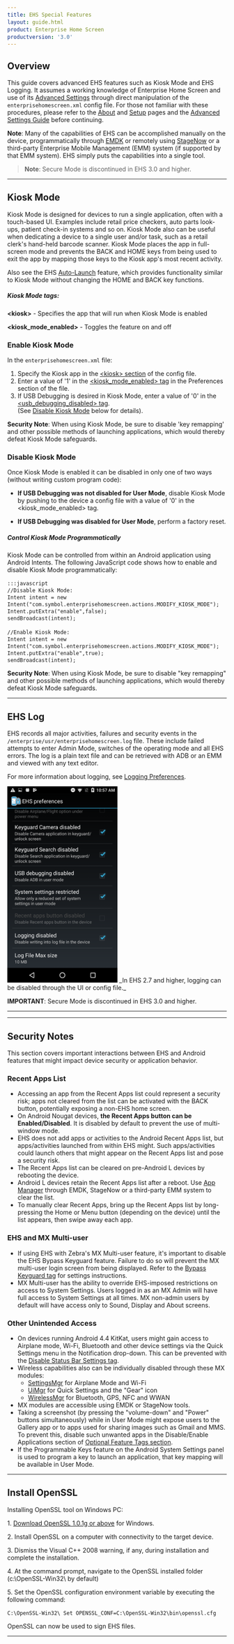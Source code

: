 ```yaml
---
title: EHS Special Features
layout: guide.html
product: Enterprise Home Screen
productversion: '3.0'
---
```


## Overview

This guide covers advanced EHS features such as Kiosk Mode and EHS Logging. It assumes a working knowledge of Enterprise Home Screen and use of its [Advanced Settings](../settings) through direct manipulation of the `enterprisehomescreen.xml` config file. For those not familiar with these procedures, please refer to the [About](../about) and [Setup](../setup) pages and the [Advanced Settings Guide](../settings) before continuing. 

<b>Note</b>: Many of the capabilities of EHS can be accomplished manually on the device, programmatically through [EMDK](../../../../emdk-for-android) or remotely using [StageNow](../../../../stagenow) or a third-party Enterprise Mobile Management (EMM) system (if supported by that EMM system). EHS simply puts the capabilities into a single tool.

> **Note**: Secure Mode is discontinued in EHS 3.0 and higher. 

-----

## Kiosk Mode
Kiosk Mode is designed for devices to run a single application, often with a touch-based UI. Examples include retail price checkers, auto parts look-ups, patient check-in systems and so on. Kiosk Mode also can be useful when dedicating a device to a single user and/or task, such as a retail clerk's hand-held barcode scanner. Kiosk Mode places the app in full-screen mode and prevents the BACK and HOME keys from being used to exit the app by mapping those keys to the Kiosk app's most recent activity. 

Also see the EHS [Auto-Launch](../settings#autolaunch) feature, which provides functionality similar to Kiosk Mode without changing the HOME and BACK key functions. 

<!-- 10/16/18- Lollipop not supported in EHS 3.0+.
##### Android Platform Notes: 
* **On devices running Android 5.x Lollipop**, Kiosk Mode should not be used with Screen Pinning, an feature in Android L and higher that provides similar functionality.
* **On devices running Android 4.4 KitKat**, a "please wait" prompt remains displayed when starting up the device in Kiosk Mode. Press the HOME key to launch the Kiosk app and resume normal behavior. 
 -->
##### Kiosk Mode tags:
<b>&lt;kiosk&gt;</b> - Specifies the app that will run when Kiosk Mode is enabled

<b>&lt;kiosk_mode_enabled&gt;</b> - Toggles the feature on and off
<br>

### Enable Kiosk Mode

In the `enterprisehomescreen.xml` file:

1. Specify the Kiosk app in the [&lt;kiosk&gt; section](../settings#kiosk) of the config file. 
2. Enter a value of '1' in the [&lt;kiosk_mode_enabled&gt; tag](../settings#kioskmodeenabled) in the Preferences section of the file. 
3. If USB Debugging is desired in Kiosk Mode, enter a value of '0' in the [&lt;usb_debugging_disabled&gt; tag](../settings#usbdebuggingdisabled).<br> 
(See [Disable Kiosk Mode](#disablekioskmode) below for details). 

<b>Security Note</b>: When using Kiosk Mode, be sure to disable 'key remapping' and other possible methods of launching applications, which would thereby defeat Kiosk Mode safeguards. 

### Disable Kiosk Mode
Once Kiosk Mode is enabled it can be disabled in only one of two ways (without writing custom program code):

* <b>If USB Debugging was not disabled for User Mode</b>, disable Kiosk Mode by pushing to the device a config file with a value of '0' in the &lt;kiosk_mode_enabled&gt; tag.

* <b>If USB Debugging was disabled for User Mode</b>, perform a factory reset. 

##### Control Kiosk Mode Programmatically
Kiosk Mode can be controlled from within an Android application using Android Intents. The following JavaScript code shows how to enable and disable Kiosk Mode programmatically:  

	:::javascript
	//Disable Kiosk Mode:
	Intent intent = new Intent("com.symbol.enterprisehomescreen.actions.MODIFY_KIOSK_MODE");
 	Intent.putExtra("enable",false);
 	sendBroadcast(intent);

	//Enable Kiosk Mode:
	Intent intent = new Intent("com.symbol.enterprisehomescreen.actions.MODIFY_KIOSK_MODE");
 	Intent.putExtra("enable",true);
 	sendBroadcast(intent);


<b>Security Note</b>: When using Kiosk Mode, be sure to disable "key remapping" and other possible methods of launching applications, which would thereby defeat Kiosk Mode safeguards. 

------
<!-- 10/15/18- Secure More (and its "Lockdown State") are discontinued in EHS 3.0 and higher. 

## Secure Mode

In Secure Mode, EHS will accept only a signed EHS configuration file, thereby preventing unauthorized changes to the file. To operate in Secure mode, EHS requires a signed config file (`enterprisehomescreen.xml`) and a matching signature file (`enterprisehomescreen.pem`) to be present on the device. 

A device not in Secure Mode is running in Normal Mode, which is the default. When in Normal Mode, EHS will accept an unsigned config file and act on any configuration settings within it, as long as the name of the file and its contents meet [EHS specifications](../settings).

### Enable Secure Mode
These instructions require [Android Debug Bridge (ADB)](https://developer.android.com/studio/command-line/adb.html) for communication with the device and [OpenSSL for Windows](#installopenssl) for the creation of device certificate and private key files. If necessary, please install ADB and OpenSSL before proceeding. 

**Important: To enable Secure Mode in EHS, manual file-push is no longer supported in Android N (and higher) for installing a device root certificate**. Deployment of certificates to a device to enable Secure Mode requires use of the Certificate Manager Setting Type in [Zebra StageNow](../../../../stagenow) or the Certificate Manager CSP in [EMDK](../../../../emdk-for-android)'s Profile Manager.  

&#49;. Create a device root certificate (`caroot.pem`) and private key (`privatekey.pem`) using the following OpenSSL command: 

	:::term
	C:\OpenSSL-Win32\bin\openssl req -x509 -nodes -days 365 -newkey rsa:2048 -keyout privatekey.pem -out caroot.pem
<br>

&#50;. Using a text editor, <b>create a</b> `certificate.xml` <b>file</b> as shown below: 

	<?xml version="1.0" encoding="UTF-8"?>
	<certificate>
	        <install>
	                <source>/sdcard/caroot.pem</source>
	                <alias>CARootCert1</alias>
	        </install>
	</certificate>

&#51;. <b> Copy the</b> `caroot.pem` <b>to the SD card</b> on the device. 

&#52;. <b>Push</b> `certificate.xml` to the device </b> using Android File Browser or the following command ADB: 

	:::term
	adb push certificate.xml /enterprise/device/settings/mdm/autoimport/

This will cause the root certificate to be installed on the device (**Note: Manual push is not supported on devices running Android N**).

&#53;. To confirm installation, <b> pull the</b> `Results.xml` <b>file</b> with the following command:

	:::term
	adb pull /enterprise/device/settings/mdm/autoimport/Results.xml.

&#54;. <b>Create the EHS configuration file</b> (`enterprisehomescreen.xml`) as described in the [Advanced Settings](../settings) section.

&#55;. <b>Sign the config file</b> using the following OpenSSL command:

	C:\OpenSSL-Win32\bin\openssl dgst -sign privatekey.pem -out enterprisehomescreen.pem enterprisehomescreen.xml

If successful, the process of signing the `enterprisehomescreen.xml` file will produce a signature file called `enterprisehomescreen.pem`.

> <b>Important</b>: Be sure to use the same version of OpenSSL to sign the config file as was used to generate the root certificate.

&#56;. <b>Push the signed config and signature files</b> to the `/enterprise/usr` folder.

&#57;. <b>Install and run the EHS .apk </b> as described in the [Setup Guide](../setup). 

At launch, EHS will attempt to match the config and signatures files with the device certificate. If successful, EHS will enter Secure mode and implement the settings in the signed config file. 

To confirm, the current operating mode can be viewed in the Preferences panel when in Admin Mode. The image below shows that Secure Mode is OFF: 
<img alt="" style="height:250px" src="secure_mode.png"/>
<br>

If matching is unsuccessful, the device will go into a [Lockdown State](#lockdownstate) (see below).

> <b>Note</b>: When EHS enters Secure Mode, the configuration and signature files are moved from the `/enterprise/usr` folder to a secure location. To retrieve the config file from a device in Secure Mode, use the [Export Configuration File](../settings#configfileaccess) option available under the Tools menu in Admin Mode.

------

### Disable Secure Mode
The first step in returning a device to Normal Mode is to disable Secure Mode. This requires removal of EHS from the device and must be done by an administrator.  

To remove EHS from a device running in Secure Mode:  

* Enter Admin Mode and [uninstall EHS](../setup#uninstallation), or
* Perform an Enterprise Reset (refer to the device manual for details). 

With Secure-Mode EHS removed, follow the [EHS Setup Guide](../setup#manualinstallation) for normal installation. 

------

## Lockdown State
A device running in Secure Mode will enter Lockdown State if the signed config file (`enterprisehomescreen.xml`) and its matching signature file (`enterprisehomescreen.pem`) cannot be verified against the corresponding certificate installed on the device. When this state is reached, the device will display a screen similar to the image below along with the reason for the lockdown. 

<img alt="" style="height:250px" src="lockdown_state.png"/>
<br>

### Recovery from Lockdown State
There are two ways to recover from Lockdown State and return a device to Secure Mode operation:

##### Method 1: Replace Signature Files
Copy the valid EHS config and signature files to the `/enterprise/usr` directory on the device. This will cause EHS to exit the Lockdown State, import the config file and return to Secure Mode. The valid files can be copied manually via ADB or deployed using an MDM.

##### Method 2: Delete Signature File
Log into Admin Mode and delete the signature file from the `/enterprise/usr` directory. This will cause EHS to exit the Lockdown State and enter Secure Mode. This method will work only if EHS was already running in Secure Mode. If EHS was previously running in Normal Mode and entered Lockdown State due to an unsuccessful attempt to switch to Secure Mode, EHS returns to Normal Mode when the signature file is deleted. 

<b>Note: Whether running in Normal or Secure Mode, reaching the maximum number of 10 unsuccessful admin login attempts (or the number otherwise specified in the EHS config file) will disable Admin Mode login. To exit this state, copy a valid config file (and its matching signature file if previously running in Secure Mode) to the device or delete the existing signature file remotely via MDM</b>.
 -->

## EHS Log

EHS records all major activities, failures and security events in the `/enterprise/usr/enterprisehomescreen.log` file. These include failed attempts to enter Admin Mode, switches of the operating mode and all EHS errors. The log is a plain text file and can be retrieved with ADB or an EMM and viewed with any text editor.  

For more information about logging, see [Logging Preferences](../settings/#loggingdisabled). 

<img alt="" style="height:450px" src="2-7_logging_disabled.png"/>
_In EHS 2.7 and higher, logging can be disabled through the UI or config file._
<br>

**IMPORTANT**: Secure Mode is discontinued in EHS 3.0 and higher. 

------
<!-- removed 10/16/18, per eng. No longer applies. 

## EHS File Interactions

<h3 id="X812">How EHS reacts to file operations</h3>
<div class="tableblock">
<table rules="all"
width="100%"
frame="border"
cellspacing="0" cellpadding="4">
<col width="25%" />
<col width="25%" />
<col width="25%" />
<col width="25%" />
<tbody>
<tr>
<td align="left" valign="top"><p class="table">Current mode</p></td>
<td align="left" valign="top"><p class="table">Operation</p></td>
<td align="left" valign="top"><p class="table">Results</p></td>
<td align="left" valign="top"><p class="table">Recovery</p></td>
</tr>
<tr>
<td align="left" valign="top"><p class="table">Normal Mode</p></td>
<td align="left" valign="top"><p class="table">Copy a new enterprisehomescreen.xml file into /enterprise/usr folder</p></td>
<td align="left" valign="top"><p class="table">New configuration takes effect; device remains in Normal Mode.</p></td>
<td align="left" valign="top"><p class="table"></p></td>
</tr>
<tr>
<td align="left" valign="top"><p class="table">Normal Mode</p></td>
<td align="left" valign="top"><p class="table">Copy an invalid pem file (i.e. pem file does not match the XML file in /enterprise/usr folder)</p></td>
<td align="left" valign="top"><p class="table">Lockdown Mode screen appears immediately</p></td>
<td align="left" valign="top"><p class="table">Delete the pem file in /enterprise/usr folder remotely or through local admin login. Device resumes in Normal Mode with existing configuration.</p></td>
</tr>
<tr>
<td align="left" valign="top"><p class="table">Normal Mode</p></td>
<td align="left" valign="top"><p class="table">Copy a new XML file followed by its corresponding pem file into /enterprise/usr folder</p></td>
<td align="left" valign="top"><p class="table">Once the XML file is detected, the new configuration takes effect in Normal Mode.</p>
<p class="table">When the pem file is copied:</p>
<p class="table"><em>Signature verification SUCCESS:</em> Device enters Secure Mode.</p>
<p class="table"><em>Signature verification FAILURE:</em> Lockdown Mode screen appears immediately with error.</p></td>
<td align="left" valign="top"><p class="table"></p></td>
</tr>
<tr>
<td align="left" valign="top"><p class="table">Normal Mode</p></td>
<td align="left" valign="top"><p class="table">Copy a new pem file followed by the corresponding XML file into /enterprise/usr folder</p></td>
<td align="left" valign="top"><p class="table">As soon as pem file is copied the device will enter Lockdown State. Once the relevant XML file is copied, lockdown screen will vanish and device will enter Secure Mode with new configuration taking effect.</p>
<p class="table">WARNING: The recommended order is to copy the XML file first and the pem file second.</p></td>
<td align="left" valign="top"><p class="table"></p></td>
</tr>
</tbody>
</table>
</div>
<div class="tableblock">
<table rules="all"
width="100%"
frame="border"
cellspacing="0" cellpadding="4">
<col width="25%" />
<col width="25%" />
<col width="25%" />
<col width="25%" />
<tbody>
<tr>
<td align="left" valign="top"><p class="table">Current mode</p></td>
<td align="left" valign="top"><p class="table">Operation</p></td>
<td align="left" valign="top"><p class="table">Results</p></td>
<td align="left" valign="top"><p class="table">Recovery</p></td>
</tr>
<tr>
<td align="left" valign="top"><p class="table">Secure Mode</p></td>
<td align="left" valign="top"><p class="table">Copy a new XML file into /enterprise/usr folder</p></td>
<td align="left" valign="top"><p class="table">New configuration does NOT take effect, since the relevant pem file has not been copied. Hence the device remains in the previous configuration, in Secure Mode.</p>
<p class="table">Note:  Device does not go to Lockdown State in this case</p></td>
<td align="left" valign="top"><p class="table"></p></td>
</tr>
<tr>
<td align="left" valign="top"><p class="table">Secure mode</p></td>
<td align="left" valign="top"><p class="table">Copy a new XML file and the corresponding pem file into /enterprise/usr folder</p></td>
<td align="left" valign="top"><p class="table"><em>Signature verification SUCCESS:</em> Device remains in Secure Mode. New configuration takes effect.</p>
<p class="table"><em>Signature verification FAILURE:</em> New configuration does NOT take effect and device enters Lockdown State."</p></td>
<td align="left" valign="top"><p class="table">Delete the XML file and pem file in /enterprise/usr folder remotely or through local admin login. Device will resume in Secure Mode with previous configuration.</p></td>
</tr>
<tr>
<td align="left" valign="top"><p class="table">Secure mode</p></td>
<td align="left" valign="top"><p class="table">Copy only a pem file into /enterprise/usr folder</p></td>
<td align="left" valign="top"><p class="table">Lockdown screen appears immediately</p></td>
<td align="left" valign="top"><p class="table">Option 1: Copy the XML file (corresponding to the pem file) via Admin login to the device or remotely. Lock down screen will vanish immediately and the new configuration will take effect.</p>
<p class="table">Option 2: Delete the pem file in /enterprise/usr folder: lock down screen will vanish immediately and the device will remain in previous configuration."</p></td>
</tr>
</tbody>
</table>
</div>
<div class="tableblock">
<table rules="all"
width="100%"
frame="border"
cellspacing="0" cellpadding="4">
<col width="33%" />
<col width="33%" />
<col width="33%" />
<tbody>
<tr>
<td align="left" valign="top"><p class="table">Current state</p></td>
<td align="left" valign="top"><p class="table">Operation</p></td>
<td align="left" valign="top"><p class="table">Results</p></td>
</tr>
<tr>
<td align="left" valign="top"><p class="table">Lockdown State</p></td>
<td align="left" valign="top"><p class="table">Admin logs into the device and copies a new XML file and the corresponding pem file via file browser in the device.</p></td>
<td align="left" valign="top"><p class="table"><em>Signature verification SUCCESS:</em> Device enters into Secure Mode and new configuration takes effect.</p>
<p class="table"><em>Signature verification FAILURE:</em> Lockdown Screen appears. New configuration does not take effect.</p></td>
</tr>
<tr>
<td align="left" valign="top"><p class="table">Lockdown State</p></td>
<td align="left" valign="top"><p class="table">Copy a new XML file and the corresponding pem file remotely.</p></td>
<td align="left" valign="top"><p class="table"><em>Signature verification SUCCESS:</em> Lockdown screen vanishes, device enters Secure Mode, new configuration takes effect.</p>
<p class="table"><em>Signature verification FAILURE:</em> Lock down screen remains, new configuration does not take effect.</p></td>
</tr>
<tr>
<td align="left" valign="top"><p class="table">Lockdown State</p></td>
<td align="left" valign="top"><p class="table">Delete the pem file in /enterprise/usr folder remotely or through local admin login.</p></td>
<td align="left" valign="top"><p class="table"><em>If the device was in Secure Mode previously:</em> Lockdown screen vanishes and the device resumes in Secure Mode with previous configuration.</p>
<p class="table"><em>If the device was in Normal Mode previously:</em> Lockdown screen vanishes and the device resumes in Normal Mode with previous configuration.</p></td>
</tr>
<tr>
<td align="left" valign="top"><p class="table">Lockdown State</p></td>
<td align="left" valign="top"><p class="table">Do not change any files in the /enterprise/usr folder. Uninstall and re-install EHS.</p></td>
<td align="left" valign="top"><p class="table">When EHS is launched, lockdown screen appears.</p></td>
</tr>
<tr>
<td align="left" valign="top"><p class="table">Lockdown State</p></td>
<td align="left" valign="top"><p class="table">Delete the XML file and pem file in /enterprise/usr folder. Then uninstall and re-install EHS.</p></td>
<td align="left" valign="top"><p class="table">EHS is launched in Normal Mode</p></td>
</tr>
</tbody>
</table>
</div>
</div>
</div>
</div>
<div class="sect1">
 -->
------
## Security Notes
This section covers important interactions between EHS and Android features that might impact device security or application behavior. 

### Recent Apps List

* Accessing an app from the Recent Apps list could represent a security risk; apps not cleared from the list can be activated with the BACK button, potentially exposing a non-EHS home screen.
* On Android Nougat devices, **the Recent Apps button can be Enabled/Disabled**. It is disabled by default to prevent the use of multi-window mode. 
* EHS does not add apps or activities to the Android Recent Apps list, but apps/activities launched from within EHS might. Such apps/activities could launch others that might appear on the Recent Apps list and pose a security risk.  
* The Recent Apps list can be cleared on pre-Android L devices by rebooting the device. 
* Android L devices retain the Recent Apps list after a reboot. Use [App Manager](/mx/appmgr) through EMDK, StageNow or a third-party EMM system to clear the list. 
* To manually clear Recent Apps, bring up the Recent Apps list by long-pressing the Home or Menu button (depending on the device) until the list appears, then swipe away each app.

### EHS and MX Multi-user

* If using EHS with Zebra's MX Multi-user feature, it's important to disable the EHS Bypass Keyguard feature. Failure to do so will prevent the MX multi-user login screen from being displayed. Refer to the [Bypass Keyguard tag](../settings#bypasskeyguard) for settings instructions. 
* MX Multi-user has the ability to override EHS-imposed restrictions on access to System Settings. Users logged in as an MX Admin will have full access to System Settings at all times. MX non-admin users by default will have access only to Sound, Display and About screens. 

### Other Unintended Access

* On devices running Android 4.4 KitKat, users might gain access to Airplane mode, Wi-Fi, Bluetooth and other device settings via the Quick Settings menu in the Notification drop-down. This can be prevented with the [Disable Status Bar Settings tag](../settings#disablestatusbarsettings). 
* Wireless capabilities also can be individually disabled through these MX modules: 
	* [SettingsMgr](../../../../mx/settingsmgr) for Airplane Mode and Wi-Fi 
	* [UiMgr](../../../../mx/uimgr) for Quick Settings and the "Gear" icon
	* [WirelessMgr](../../../../mx/wirelessmgr) for Bluetooth, GPS, NFC and WWAN 
* MX modules are accessible using EMDK or StageNow tools. 
* Taking a screenshot (by pressing the "volume-down" and "Power" buttons simultaneously) while in User Mode might expose users to the Gallery app or to apps used for sharing images such as Gmail and MMS. To prevent this, disable such unwanted apps in the Disable/Enable Applications section of [Optional Feature Tags section](../settings#optionalfeaturetags).
* If the Programmable Keys feature on the Android System Settings panel is used to program a key to launch an application, that key mapping will be available in User Mode. 

------

## Install OpenSSL

Installing OpenSSL tool on Windows PC: 

&#49;. [Download OpenSSL 1.0.1g or above](http://slproweb.com/products/Win32OpenSSL.html) for Windows. 

&#50;. Install OpenSSL on a computer with connectivity to the target device.

&#51;. Dismiss the Visual C++ 2008 warning, if any, during installation and complete the installation.

&#52;. At the command prompt, navigate to the OpenSSL installed folder (c:\OpenSSL-Win32\ by default)

&#53;. Set the OpenSSL configuration environment variable by executing the following command:
 
	C:\OpenSSL-Win32\ Set OPENSSL_CONF=C:\OpenSSL-Win32\bin\openssl.cfg


OpenSSL can now be used to sign EHS files. 

------












